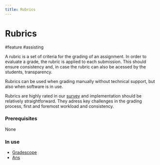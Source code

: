 ```yaml
---
title: Rubrics
---
```


# Rubrics

#feature #assisting

A rubric is a set of criteria for the grading of an assignment. In order to evaluate a grade, the rubric is applied to each submission. This should ensure consistency and, in case the rubric can also be acessed by the students, transparency.

Rubrics can be used when grading manually without technical support, but also when software is in use.

Rubrics are highly rated in our [survey](research/survey/Summary-of-Initial-Survey.md) and implementation should be relatively straightforward. They adress key challenges in the grading process, first and foremost workload and consistency.

### Prerequisites

None

### In use

- [Gradescope](research/tools/Gradescope)
- [Ans](research/tools/Ans)
